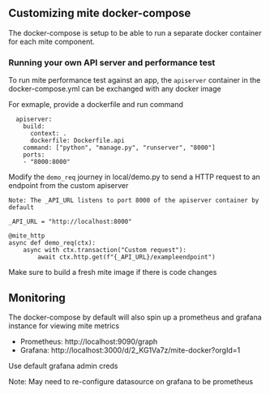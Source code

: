 ## Customizing mite docker-compose

The docker-compose is setup to be able to run a separate docker container for each mite component. 


### Running your own API server and performance test

To run mite performance test against an app, the `apiserver` container in the docker-compose.yml can be exchanged with any docker image


For exmaple, provide a dockerfile and run command

```
  apiserver:
    build: 
      context: .
      dockerfile: Dockerfile.api
    command: ["python", "manage.py", "runserver", "8000"]
    ports:
    - "8000:8000"

```

Modify the `demo_req` journey in local/demo.py to send a HTTP request to an endpoint from the custom apiserver

```
Note: The _API_URL listens to port 8000 of the apiserver container by default

_API_URL = "http://localhost:8000" 

@mite_http
async def demo_req(ctx):
    async with ctx.transaction("Custom request"):
        await ctx.http.get(f"{_API_URL}/exampleendpoint")

```

Make sure to build a fresh mite image if there is code changes

## Monitoring 

The docker-compose by default will also spin up a prometheus and grafana instance for viewing mite metrics


- Prometheus: http://localhost:9090/graph
- Grafana: http://localhost:3000/d/2_KG1Va7z/mite-docker?orgId=1 

Use default grafana admin creds

Note: May need to re-configure datasource on grafana to be prometheus